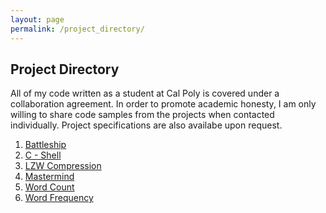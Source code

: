 ```yaml
---
layout: page
permalink: /project_directory/
---
```


**Project Directory**
---------------------

All of my code written as a student at Cal Poly is covered under a collaboration agreement. In order to promote academic honesty, I am only willing to share code samples from the projects when contacted individually. Project specifications are also availabe upon request.

1. [Battleship](https://jonscott20.github.io/battleship)
2. [C - Shell](https://jonscott20.github.io/cshell)
3. [LZW Compression](https://jonscott20.github.io/lzwcompression)
4. [Mastermind](https://jonscott20.github.io/mastermind)
5. [Word Count](https://jonscott20.github.io/wordcount)
6. [Word Frequency](https://jonscott20.github.io/wordfrequency)
